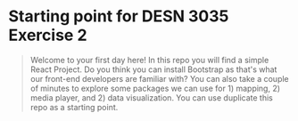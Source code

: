 # Starting point for DESN 3035 Exercise 2

> Welcome to your first day here!
> In this repo you will find a simple React Project. Do you think you can install Bootstrap as that's what our front-end developers are familiar with?
> You can also take a couple of minutes to explore some packages we can use for 1) mapping, 2) media player, and 2) data visualization.
> You can use duplicate this repo as a starting point.
